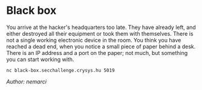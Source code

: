 # Black box

You arrive at the hacker's headquarters too late. They have already left, and either destroyed all their equipment or took them with themselves. There is not a single working electronic device in the room. You think you have reached a dead end, when you notice a small piece of paper behind a desk. There is an IP address and a port on the paper; not much, but something you can start working with.

`nc black-box.secchallenge.crysys.hu 5019`

*Author: nemarci*